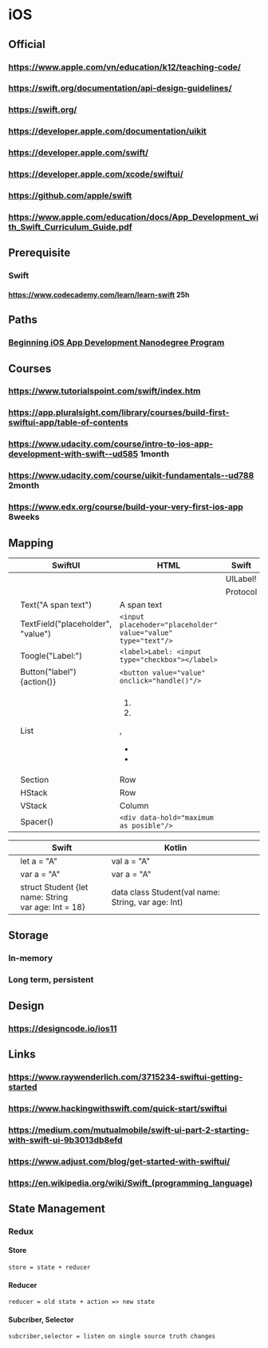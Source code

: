 # iOS
## Official
### https://www.apple.com/vn/education/k12/teaching-code/
### https://swift.org/documentation/api-design-guidelines/
### https://swift.org/
### https://developer.apple.com/documentation/uikit
### https://developer.apple.com/swift/
### https://developer.apple.com/xcode/swiftui/
### https://github.com/apple/swift
### https://www.apple.com/education/docs/App_Development_with_Swift_Curriculum_Guide.pdf
## Prerequisite
### Swift
#### https://www.codecademy.com/learn/learn-swift 25h
## Paths
### [Beginning iOS App Development Nanodegree Program](https://classroom.udacity.com/nanodegrees/nd006/syllabus/core-curriculum)
## Courses
### https://www.tutorialspoint.com/swift/index.htm
### https://app.pluralsight.com/library/courses/build-first-swiftui-app/table-of-contents
### https://www.udacity.com/course/intro-to-ios-app-development-with-swift--ud585 1month
### https://www.udacity.com/course/uikit-fundamentals--ud788 2month
### https://www.edx.org/course/build-your-very-first-ios-app 8weeks
## Mapping
|   |  SwiftUI | HTML  |Swift   |Kotlin   |
|---|---|---|---|---|
|   |   |   |UILabel!   |String?   |
|   |   |   |Protocol   |   |
|   | Text("A span text")  | <span>A span text</span>  |   |   |
|   | TextField("placeholder", "value")  | `<input placehoder="placeholder" value="value" type="text"/>`  |   |   |
|   |  Toogle("Label:") |`<label>Label: <input type="checkbox"></label>`   |   |   |
|   |  Button("label"){action()} | `<button value="value" onclick="handle()"/>`  |   |   |
|   |  List | <ol><li></li><li></li></ol>,<ul><li></li><li></li></ul>  |   |   |
|   |  Section |Row   |   |   |
|   |  HStack |Row   |   |   |
|   |  VStack |  Column |   |   |
|   |  Spacer() |  `<div data-hold="maximum as posible"/>` |   |   |


|   |  Swift | Kotlin  |   |   |
|---|---|---|---|---|
|   | let a = "A"  | val a = "A"  |   |   |
|   | var a = "A"  | var a = "A"  |   |   |
|   | struct Student {let name: String <br/> var age: Int = 18}  | data class Student(val name: String, var age: Int)  |   |   |

## Storage
### In-memory
### Long term, persistent
## Design
### https://designcode.io/ios11
## Links
### https://www.raywenderlich.com/3715234-swiftui-getting-started
### https://www.hackingwithswift.com/quick-start/swiftui
### https://medium.com/mutualmobile/swift-ui-part-2-starting-with-swift-ui-9b3013db8efd
### https://www.adjust.com/blog/get-started-with-swiftui/
### https://en.wikipedia.org/wiki/Swift_(programming_language)
## State Management
### Redux
#### Store
`
 store = state + reducer
`
#### Reducer
`
reducer = old state + action => new state
`
#### Subcriber, Selector
`
subcriber,selector = listen on single source truth changes
`
